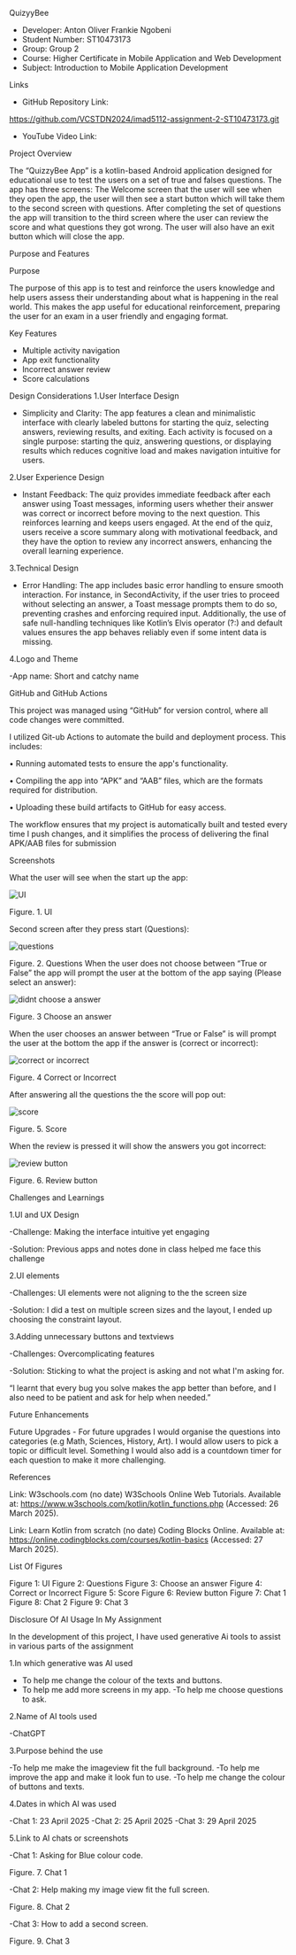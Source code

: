 QuizyyBee

- Developer: Anton Oliver Frankie Ngobeni
- Student Number: ST10473173
- Group: Group 2
- Course: Higher Certificate in Mobile Application and Web Development 
- Subject: Introduction to Mobile Application Development 
 
 Links

- GitHub Repository Link:

https://github.com/VCSTDN2024/imad5112-assignment-2-ST10473173.git

- YouTube Video Link:

Project Overview

The “QuizzyBee App” is a kotlin-based Android application designed for educational use to test the users on a set of true and falses questions. The app has three screens: The Welcome screen that the user will see when they open the app, the user will then see a start button which will take them to the second screen with questions. After completing the set of questions the app will transition to the third screen where the user can review the score and what questions they got wrong. The user will also have an exit button which will close the app.

Purpose and Features

Purpose

The purpose of this app is to test and reinforce the users knowledge and help users assess their understanding about what is happening in the real world. This makes the app useful for educational reinforcement, preparing the user for an exam in a user friendly and engaging format.

Key Features 

- Multiple activity navigation
- App exit functionality
- Incorrect answer review
- Score calculations


Design Considerations
1.User Interface Design

- Simplicity and Clarity: The app features a clean and minimalistic interface with clearly labeled buttons for starting the quiz, selecting answers, reviewing results, and exiting. Each activity is focused on a single purpose: starting the quiz, answering questions, or displaying results which reduces cognitive load and makes navigation intuitive for users.

2.User Experience Design

- Instant Feedback: The quiz provides immediate feedback after each answer using Toast messages, informing users whether their answer was correct or incorrect before moving to the next question. This reinforces learning and keeps users engaged. At the end of the quiz, users receive a score summary along with motivational feedback, and they have the option to review any incorrect answers, enhancing the overall learning experience.


3.Technical Design

- Error Handling: The app includes basic error handling to ensure smooth interaction. For instance, in SecondActivity, if the user tries to proceed without selecting an answer, a Toast message prompts them to do so, preventing crashes and enforcing required input. Additionally, the use of safe null-handling techniques like Kotlin’s Elvis operator (?:) and default values ensures the app behaves reliably even if some intent data is missing.

4.Logo and Theme

-App name: Short and catchy name 


GitHub and GitHub Actions

This project was managed using “GitHub” for version control, where all code changes were committed.

I utilized Git-ub Actions to automate the build and deployment process. This includes:

• Running automated tests to ensure the app's functionality.

• Compiling the app into “APK” and “AAB” files, which are the formats required for distribution.

• Uploading these build artifacts to GitHub for easy access.


The workflow ensures that my project is automatically built and tested every time I push changes, and it simplifies the process of delivering the final APK/AAB files for submission




Screenshots

What the user will see when the start up the app:

![UI](https://github.com/user-attachments/assets/582770c5-930f-4695-9515-5d6dc8cc7375)


Figure. 1. UI


Second screen after they press start (Questions):

![questions](https://github.com/user-attachments/assets/3d8b21d5-4289-436e-921a-3c83838fa82a)


Figure. 2. Questions 
When the user does not choose between “True or False” the app will prompt the user at the bottom of the app saying (Please select  an answer):

![didnt choose a answer](https://github.com/user-attachments/assets/9b13a9bd-0a66-461d-b276-7279650ba190)

Figure. 3 Choose an answer

When the user chooses an answer between “True or False” is will prompt the user at the bottom the app if the answer is (correct or incorrect):

![correct or incorrect](https://github.com/user-attachments/assets/12936d2a-ceac-4297-aeaa-10e1bf631b1b)

Figure. 4 Correct or Incorrect

After  answering all the questions the the score will pop out:

![score](https://github.com/user-attachments/assets/be52d280-b2c7-4a42-b961-73545152372b)

Figure. 5. Score

When the review is pressed it will show the answers you got incorrect:

![review button](https://github.com/user-attachments/assets/17692f3f-3e85-483b-88f7-2c8c56acd235)


Figure. 6. Review button


Challenges and Learnings 

1.UI and UX Design

-Challenge: Making the interface intuitive yet engaging

-Solution: Previous apps and notes done in class helped me face this challenge

2.UI elements

-Challenges: UI elements were not aligning to the the screen size

-Solution: I did a test on multiple screen sizes and the layout, I ended up choosing the constraint layout.

3.Adding unnecessary buttons and textviews

-Challenges: Overcomplicating features 

-Solution: Sticking to what the project is asking and not what I'm asking for.


“I learnt that every bug you solve makes the app better than before, and I also need to be patient and ask for help when needed.”

Future Enhancements

Future Upgrades -  For future upgrades I would organise the questions into categories (e.g Math, Sciences, History, Art). I would allow users to pick a topic or difficult level. Something I would also add is a countdown timer for each question to make it more challenging.


References 

Link: W3schools.com (no date) W3Schools Online Web Tutorials. Available at: https://www.w3schools.com/kotlin/kotlin_functions.php (Accessed: 26 March 2025). 

Link: Learn Kotlin from scratch (no date) Coding Blocks Online. Available at: https://online.codingblocks.com/courses/kotlin-basics (Accessed: 27 March 2025). 

List Of Figures

Figure 1: UI
Figure 2: Questions 
Figure 3: Choose an answer
Figure 4: Correct or Incorrect
Figure 5: Score
Figure 6: Review button
Figure 7: Chat 1
Figure 8: Chat 2
Figure 9: Chat 3

Disclosure Of AI Usage In My Assignment

In the development of this project, I have used generative Ai tools to assist in various parts of the assignment 

1.In which  generative was AI used

- To help me change the colour of the texts and buttons.
- To help me add more screens in my app.
-To help me choose questions to ask.

2.Name of AI tools used

-ChatGPT

3.Purpose behind the use

-To help me make the imageview fit the full background.
-To help me improve the app and make it look fun to use.
-To help me change the colour of buttons and texts.
 
4.Dates in which AI was used

-Chat 1: 23 April 2025
-Chat 2: 25 April 2025
-Chat 3: 29 April 2025




5.Link to AI chats or screenshots

-Chat 1: Asking for Blue colour code.

Figure. 7. Chat 1

-Chat 2: Help making my image view fit the full screen.

Figure. 8. Chat 2


-Chat 3: How to add a second screen.

 Figure. 9. Chat 3


